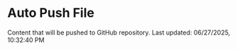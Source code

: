 # Auto Push File

Content that will be pushed to GitHub repository.
Last updated: 06/27/2025, 10:32:40 PM